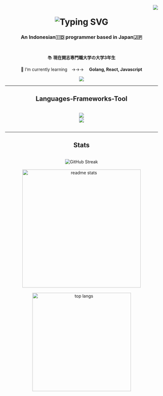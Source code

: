 <img align="right" src="https://visitor-badge.laobi.icu/badge?page_id=RomaruDaze.self_introduction" />

<h1 align="center">
   <img src="https://readme-typing-svg.herokuapp.com?font=Fira+Code&weight=600&size=30&pause=1000&color=00BE40&background=3EFFA600&random=false&width=435&lines=print(%22Roger+Marvin%22)" alt="Typing SVG" />
</h1>

<h3 align="center">An Indonesian🇮🇩 programmer based in Japan🇯🇵</h3>

<br/>

<div align="center">
 
 📚 **現在開志専門職大学の大学3年生**
 
 🌱 I’m currently learning　→→→ 　**Golang, React, Javascript**

 </div>
 
<div align="center"> 
  <a href="mailto:romarudazee99@gmail.com">
    <img src="https://img.shields.io/badge/Gmail-333333?style=for-the-badge&logo=gmail&logoColor=red" />
  </a>
</div>

 <hr/>
 
<h2 align="center"> Languages-Frameworks-Tool </h2>
<br/>
<div align="center">
    <img src="https://skillicons.dev/icons?i=react,bootstrap,mui,html,css,vscode,github,figma,discord,java,postgres" />
</div>
<div align="center">
    <img src="https://skillicons.dev/icons?i=python,javascript,sqlite,c,go,java,mysql,flask,arduino,postman,wordpress" />
</div>

<br/>
<hr/>

<h2 align="center"> Stats </h2>
  <br>
  <div align="center">
    <img src="https://git-hub-streak-stats.vercel.app?user=RomaruDaze&theme=gotham" alt="GitHub Streak" />
   </div>
    <br/>
   <div align="center">
    <img width=390 src="https://github-readme-stats.vercel.app/api?username=RomaruDaze&count_private=true&show_icons=true&theme=gotham&rank_icon=github&border_radius=10" alt="readme stats" />
  </div>
  <br/>
  <div align="center">
    <img width=325 align="center" src="https://github-readme-stats.vercel.app/api/top-langs/?username=RomaruDaze&hide=HTML&langs_count=8&layout=compact&theme=gotham&border_radius=10&size_weight=0.5&count_weight=0.5&exclude_repo=github-readme-stats" alt="top langs" />
  </div>


<br/><br/>


